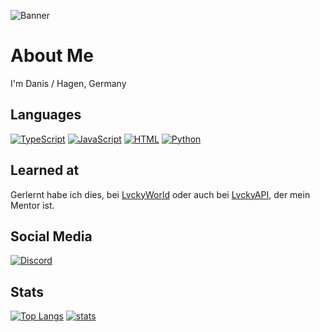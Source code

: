 ![Banner](https://camo.githubusercontent.com/93aceef5fe9f5789d731a485c541c991f5db7ad06c5e662fb7b88ac963d9304d/68747470733a2f2f692e6c76636b79776f726c642e6e65742f6c76636b792f62616e6e65722f6e657742616e6e65722e706e67)
# About Me

I'm Danis / Hagen, Germany

## Languages
[![TypeScript](https://img.shields.io/badge/-typescript-2f74c0.svg?logo=typescript&logoColor=white&longCache=true&style=for-the-badge)](https://github.com/DanisHome?tab=repositories&q=&type=&language=typescript)
[![JavaScript](https://img.shields.io/badge/-javascript-F7DF1E.svg?logo=javascript&logoColor=black&longCache=true&style=for-the-badge)](https://github.com/DanisHome?tab=repositories&q=&type=&language=javascript)
[![HTML](https://img.shields.io/badge/-html-F7DF1E.svg?logo=html&logoColor=black&longCache=true&style=for-the-badge)](https://github.com/DanisHome?tab=repositories&q=&type=&language=html)
[![Python](https://img.shields.io/badge/-html-F7DF1E.svg?logo=python&logoColor=black&longCache=true&style=for-the-badge)](https://github.com/DanisHome?tab=repositories&q=&type=&language=python)

## Learned at
Gerlernt habe ich dies, bei [LvckyWorld](https://github.com/LvckyWorld) oder auch bei [LvckyAPI](https://github.com/LvckyAPI/LvckyAPI), der mein Mentor ist.

## Social Media
[![Discord](https://img.shields.io/badge/-Discord-5865F2.svg?logo=discord&logoColor=white&longCache=true&style=for-the-badge)](https://discordapp.com/users/572121622497067027)

## Stats
[![Top Langs](https://github-readme-stats.vercel.app/api/top-langs/?username=DanisHome6&theme=tokyonight)](https://github.com/DanisHome/)
[![stats](https://github-readme-stats.vercel.app/api?username=DanisHome&count_private=true&theme=tokyonight&include_all_commits=true)](https://github.com/DanisHome)
